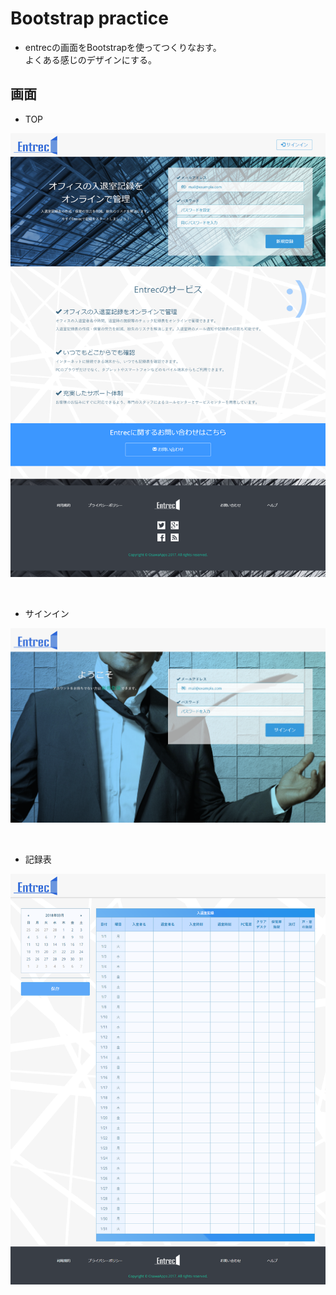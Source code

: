﻿# Bootstrap practice

* entrecの画面をBootstrapを使ってつくりなおす。<br>よくある感じのデザインにする。


## 画面

* TOP

![記録](readme/top.png)

<br />

* サインイン

![サインイン](readme/signin.png)

<br />

* 記録表

![記録表](readme/checklist.png)

<br />

